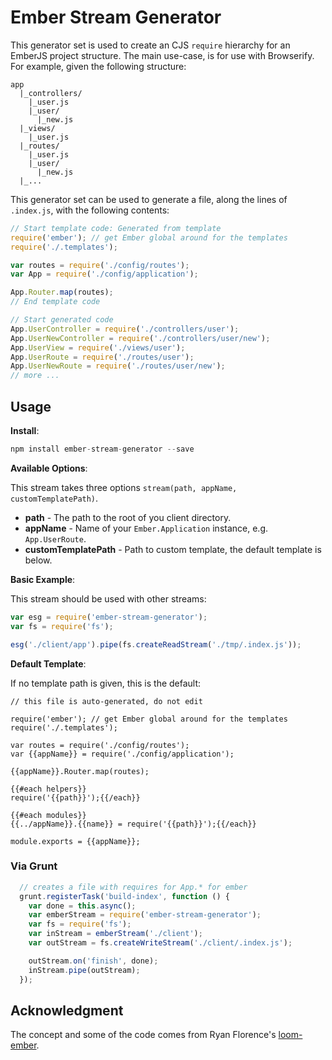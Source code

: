 Ember Stream Generator
======================

This generator set is used to create an CJS `require` hierarchy for an EmberJS project structure.
The main use-case, is for use with Browserify.  
For example, given the following structure:


```
app
  |_controllers/
    |_user.js
    |_user/
      |_new.js
  |_views/
    |_user.js
  |_routes/
    |_user.js
    |_user/
      |_new.js
  |_...
```

This generator set can be used to generate a file, along the lines of `.index.js`, with the following contents:

```js
// Start template code: Generated from template
require('ember'); // get Ember global around for the templates
require('./.templates');

var routes = require('./config/routes');
var App = require('./config/application');

App.Router.map(routes);
// End template code

// Start generated code
App.UserController = require('./controllers/user');
App.UserNewController = require('./controllers/user/new');
App.UserView = require('./views/user');
App.UserRoute = require('./routes/user');
App.UserNewRoute = require('./routes/user/new');
// more ...
```

## Usage

__Install__:

```js
npm install ember-stream-generator --save
```


__Available Options__:

This stream takes three options `stream(path, appName, customTemplatePath)`.

* __path__ - The path to the root of you client directory.
* __appName__ - Name of your `Ember.Application` instance, e.g. `App.UserRoute`.
* __customTemplatePath__ - Path to custom template, the default template is below.


__Basic Example__:

This stream should be used with other streams:
```js
var esg = require('ember-stream-generator');
var fs = require('fs');

esg('./client/app').pipe(fs.createReadStream('./tmp/.index.js'));
```


__Default Template__: 

If no template path is given, this is the default:

```
// this file is auto-generated, do not edit

require('ember'); // get Ember global around for the templates
require('./.templates');

var routes = require('./config/routes');
var {{appName}} = require('./config/application');

{{appName}}.Router.map(routes);

{{#each helpers}}
require('{{path}}');{{/each}}

{{#each modules}}
{{../appName}}.{{name}} = require('{{path}}');{{/each}}

module.exports = {{appName}};
```


### Via Grunt

```js
  // creates a file with requires for App.* for ember
  grunt.registerTask('build-index', function () {
    var done = this.async();
    var emberStream = require('ember-stream-generator');
    var fs = require('fs');
    var inStream = emberStream('./client');
    var outStream = fs.createWriteStream('./client/.index.js');

    outStream.on('finish', done);
    inStream.pipe(outStream);
  });
```

## Acknowledgment

The concept and some of the code comes from Ryan Florence's [loom-ember][1].

[1]: https://github.com/rpflorence/loom-ember
